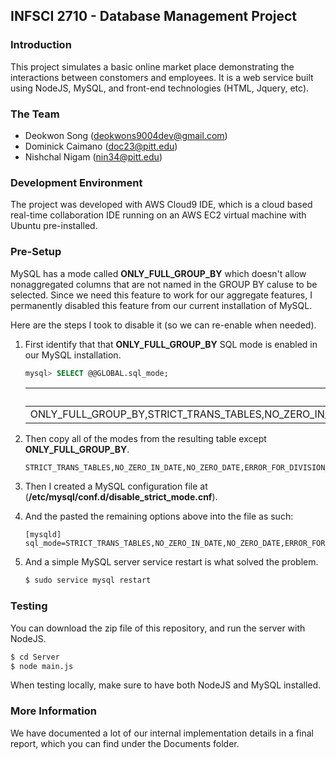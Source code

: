 ## INFSCI 2710 - Database Management Project

### Introduction
This project simulates a basic online market place demonstrating the interactions
between constomers and employees. It is a web service built using NodeJS, MySQL,
and front-end technologies (HTML, Jquery, etc). 

### The Team
- Deokwon Song (deokwons9004dev@gmail.com)
- Dominick Caimano (doc23@pitt.edu)
- Nishchal Nigam (nin34@pitt.edu)

### Development Environment
The project was developed with AWS Cloud9 IDE, which is a cloud based real-time 
collaboration IDE running on an AWS EC2 virtual machine with Ubuntu pre-installed.

### Pre-Setup
MySQL has a mode called __ONLY_FULL_GROUP_BY__ which doesn't allow nonaggregated 
columns that are not named in the GROUP BY caluse to be selected. Since we need 
this feature to work for our aggregate features, I permanently disabled this 
feature from our current installation of MySQL.

Here are the steps I took to disable it (so we can re-enable when needed).

1. First identify that that __ONLY_FULL_GROUP_BY__ SQL mode is enabled in our MySQL installation.

    ```sql
    mysql> SELECT @@GLOBAL.sql_mode;
    ```

    | @@GLOBAL.sql_mode |
    | ------------|
    | ONLY_FULL_GROUP_BY,STRICT_TRANS_TABLES,NO_ZERO_IN_DATE,NO_ZERO_DATE,ERROR_FOR_DIVISION_BY_ZERO,NO_AUTO_CREATE_USER,NO_ENGINE_SUBSTITUTION |

2. Then copy all of the modes from the resulting table except __ONLY_FULL_GROUP_BY__.

    ```
    STRICT_TRANS_TABLES,NO_ZERO_IN_DATE,NO_ZERO_DATE,ERROR_FOR_DIVISION_BY_ZERO,NO_AUTO_CREATE_USER,NO_ENGINE_SUBSTITUTION
    ```
3. Then I created a MySQL configuration file at (__/etc/mysql/conf.d/disable_strict_mode.cnf__).
4. And the pasted the remaining options above into the file as such:

    ```
    [mysqld]
    sql_mode=STRICT_TRANS_TABLES,NO_ZERO_IN_DATE,NO_ZERO_DATE,ERROR_FOR_DIVISION_BY_ZERO,NO_AUTO_CREATE_USER,NO_ENGINE_SUBSTITUTION
    ```
5. And a simple MySQL server service restart is what solved the problem.
    ```bash
    $ sudo service mysql restart
    ```

### Testing
You can download the zip file of this repository, and run the server with NodeJS.

```bash
$ cd Server
$ node main.js
```

When testing locally, make sure to have both NodeJS and MySQL installed.

### More Information
We have documented a lot of our internal implementation details in a final report, 
which you can find under the Documents folder.